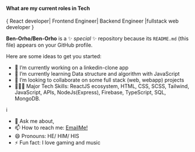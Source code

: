 
#### What are my current roles in Tech


   { React developer| Frontend Engineer| Backend Engineer |fullstack web developer } 

**Ben-Orho/Ben-Orho** is a ✨ _special_ ✨ repository because its `README.md` (this file) appears on your GitHub profile.

Here are some ideas to get you started:

- 🔭 I’m currently working on a linkedin-clone app
- 🌱 I’m currently learning Data structure and algorithm with JavaScript
- 👯 I’m looking to collaborate on some full stack (web, webapp) projects
-  🤹🏾‍♀️ Major Tech Skills: ReactJS ecosystem, HTML, CSS, SCSS, Tailwind, JavaScript, APIs, NodeJs(Express), Firebase, TypeScript, SQL, MongoDB.


i
- 💬 Ask me about,
- 📫 How to reach me: 
              <a href='ejiroorhorhaghe@gmail.com'>EmailMe!</a>
- 😄 Pronouns: HE/ HIM/ HIS
- ⚡ Fun fact: I love gaming and music

